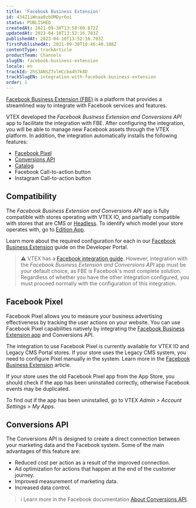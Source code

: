 ```yaml
---
title: 'Facebook Business Extension'
id: 434Z1iWnaa0zbOMDyr6oi
status: PUBLISHED
createdAt: 2021-09-30T13:58:09.872Z
updatedAt: 2023-04-10T13:52:16.703Z
publishedAt: 2023-04-10T13:52:16.703Z
firstPublishedAt: 2021-09-30T18:46:40.188Z
contentType: trackArticle
productTeam: Channels
slugEN: facebook-business-extension
locale: en
trackId: 2hS3ANSZ7vlHCcba4h7k8D
trackSlugEN: integration-with-facebook-business-extension
order: 1
---
```


[Facebook Business Extension (FBE)](https://developers.facebook.com/products/business-apps/?locale=en_US) is a platform that provides a streamlined way to integrate with Facebook services and features.

VTEX developed the _Facebook Business Extension and Conversions API_ app to facilitate the integration with FBE. After configuring the integration, you will be able to manage new Facebook assets through the VTEX platform. In addition, the integration automatically installs the following features:

- [Facebook Pixel](https://developers.facebook.com/docs/facebook-pixel?locale=en_US)
- [Conversions API](https://www.facebook.com/business/help/2041148702652965?locale=en_US)
- [Catalog](https://developers.facebook.com/docs/marketing-api/catalog?locale=en_US)
- Facebook Call-to-action button
- Instagram Call-to-action button

## Compatibility

The _Facebook Business Extension and Conversions API_ app is fully compatible with stores operating with VTEX IO, and partially compatible with stores that are CMS or [Headless](https://vtex.com/en/blog/strategy/headless-commerce-what-it-is-and-why-its-growing-so-fast/). To identify which model your store operates with, go to [Edition App](https://developers.vtex.com/vtex-developer-docs/docs/vtex-io-documentation-edition-app). 

Learn more about the required configuration for each in our [Facebook Business Extension](https://developers.vtex.com/docs/guides/vtex-facebook-fbe#compatibility) guide on the Developer Portal.

> ⚠️ VTEX has a [Facebook integration guide](/en/tracks/integracao-com-o-facebook--7h8KvIC4DbRRc8VlyJ8PFc). However, integration with the *Facebook Business Extension and Conversions API* app must be your default choice, as FBE is Facebook's most complete solution. Regardless of whether you have the other integration configured, you must proceed normally with the configuration of this integration.

## Facebook Pixel

Facebook Pixel allows you to measure your business advertising effectiveness by tracking the user actions on your website. You can use Facebook Pixel capabilities natively by integrating the [Facebook Business Extension app](https://apps.vtex.com/vtex-facebook-fbe/p) and Conversions API.

The integration to use Facebook Pixel is currently available for VTEX IO and Legacy CMS Portal stores. If your store uses the Legacy CMS system, you need to configure Pixel manually in the system. Learn more in the [Facebook Business Extension](https://developers.vtex.com/vtex-developer-docs/docs/vtex-facebook-fbe#facebook-pixel-for-legacy-cms-portal-frontend) article.

If your store uses the old Facebook Pixel app from the App Store, you should check if the app has been uninstalled correctly, otherwise Facebook events may be duplicated.

To find out if the app has been uninstalled, go to VTEX *Admin > Account Settings > My Apps*.

## Conversions API

The Conversions API is designed to create a direct connection between your marketing data and the Facebook system. Some of the main advantages of this feature are:

- Reduced cost per action as a result of the improved connection.
- Ad optimization for actions that happen at the end of the customer journey.
- Improved measurement of marketing data.
- Increased data control.

> ℹ️ Learn more in the Facebook documentation [About Conversions API](https://www.facebook.com/business/help/2041148702652965?locale=en_US).
